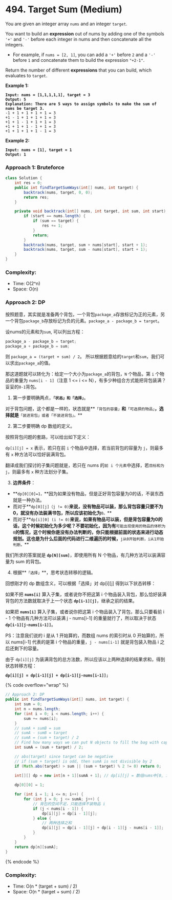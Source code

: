 # 494. Target Sum (Medium)

You are given an integer array `nums` and an integer `target`.

You want to build an **expression** out of nums by adding one of the symbols `'+'` and `'-'` before each integer in nums and then concatenate all the integers.

* For example, if `nums = [2, 1]`, you can add a `'+'` before `2` and a `'-'` before `1` and concatenate them to build the expression `"+2-1"`.

Return the number of different **expressions** that you can build, which evaluates to `target`.

**Example 1:**

<pre data-overflow="wrap"><code><strong>Input: nums = [1,1,1,1,1], target = 3
</strong><strong>Output: 5
</strong><strong>Explanation: There are 5 ways to assign symbols to make the sum of nums be target 3.
</strong>-1 + 1 + 1 + 1 + 1 = 3
+1 - 1 + 1 + 1 + 1 = 3
+1 + 1 - 1 + 1 + 1 = 3
+1 + 1 + 1 - 1 + 1 = 3
+1 + 1 + 1 + 1 - 1 = 3
</code></pre>

**Example 2:**

<pre><code><strong>Input: nums = [1], target = 1
</strong><strong>Output: 1
</strong></code></pre>

### Approach 1: Bruteforce

```java
class Solution {
    int res = 0;
    public int findTargetSumWays(int[] nums, int target) {
        backtrack(nums, target, 0, 0);
        return res;
    }

    private void backtrack(int[] nums, int target, int sum, int start) {
        if (start == nums.length) {
            if (sum == target) {
                res += 1;
            }
            return;
        }
        backtrack(nums, target, sum + nums[start], start + 1);
        backtrack(nums, target, sum - nums[start], start + 1);
    }
}
```

### Complexity:

* Time: O(2^n)
* Space: O(n)



### Approach 2: DP

按照题意，其实就是准备两个背包，一个背包`package_a`存放标记为正的元素，另一个背包`package_b`存放标记为负的元素。`package_a - package_b = target`。

设nums的元素和为`sum`, 可以列出方程：

```cpp
package_a - package_b = target;
package_a + package_b = sum;
```

则 `package_a = (target + sum) / 2`。 所以根据题意给的`target`和`sum`，我们可以求出`package_a`的值。

那这道题就可以转化为：给定一个大小为`package_a`的背包，`N` 个物品，第 `i` 个物品的重量为 `nums[i - 1]`（注意 1 <= i <= N），有多少种组合方式能把背包装满？ 妥妥的`0-1`背包。



1. 第一步要明确两点，**`「状态」和「选择」`**。

对于背包问题，这个都是一样的，状态就是**`「背包的容量」`**和**`「可选择的物品」`**，选择就是**`「装进背包」或者「不装进背包」。`**

2. 第二步要明确 dp 数组的定义。

按照背包问题的套路，可以给出如下定义：

`dp[i][j] = x` 表示，若只在前 `i` 个物品中选择，若当前背包的容量为 `j`，则最多有 `x` 种方法可以恰好装满背包。

翻译成我们探讨的子集问题就是，若只在 nums 的`前 i 个元素`中选择，若`目标和为 j`，则最多有 `x` 种方法划分子集。

3. **边界条件**：

* **`dp[0][0]=1，`**因为如果没有物品，但是正好背包容量为0的话，不装东西就是一种办法。
* 而对于**`dp[0][j]（j != 0)`**来说，没有物品可以装，那么背包容量只要不为0，就没有办法装满书包，所以应该初始化为**`0。`**
* 而对于**`dp[i][0] (i != 0)`**来说，如果有物品可以装，但是背包容量为0的话，这个时候初始化为多少呢？不要初始化，因为有**`可能出现使用的物品的体积为0`**的情况，这个时候你是没有办法判断的，你只能根据前面的状态来进行动态规划。这也是为什么后面的代码进行二维遍历的时候，**`j从0开始判断，i从1开始判断。`**

我们所求的答案就是 **`dp[N][sum]`**，即使用所有 N 个物品，有几种方法可以装满容量为 sum 的背包。

4. 根据**`「选择」`**，思考状态转移的逻辑。

回想刚才的 dp 数组含义，可以根据「选择」对 dp\[i]\[j] 得到以下状态转移：

如果不把 **`nums[i]`** 算入子集，或者说你不把这第 i 个物品装入背包，那么恰好装满背包的方法数就取决于上一个状态 **`dp[i-1][j]`**，继承之前的结果。

如果把 **`nums[i]`** 算入子集，或者说你把这第 i 个物品装入了背包，那么只要看前 i - 1 个物品有几种方法可以装满 j - nums\[i-1] 的重量就行了，所以取决于状态 **`dp[i-1][j-nums[i-1]]`**。

PS：注意我们说的 i 是从 1 开始算的，而数组 nums 的索引时从 0 开始算的，所以 nums\[i-1] 代表的是第 i 个物品的重量，`j - nums[i-1]` 就是背包装入物品 i 之后还剩下的容量。

由于 `dp[i][j]` 为装满背包的总方法数，所以应该以上两种选择的结果求和，得到状态转移方程：

**`dp[i][j] = dp[i-1][j] + dp[i-1][j-nums[i-1]];`**

{% code overflow="wrap" %}
```java
// Approach 2: DP
public int findTargetSumWays(int[] nums, int target) {
    int sum = 0;
    int n = nums.length;
    for (int i = 0; i < nums.length; i++) {
        sum += nums[i];
    }
    // sumA + sumB = sum
    // sumA - sumB = target
    // sumA = (sum + target) / 2
    // Find how many ways we can put N objects to fill the bag with capacity sumA 
    int sumA = (sum + target) / 2;

    // abs(target) since target can be negative
    // if (sum + target) is odd, then sumA is not divisible by 2
    if (Math.abs(target) > sum || (sum + target) % 2 != 0) return 0;
    
    int[][] dp = new int[n + 1][sumA + 1]; // dp[i][j] = 数组nums中[0, i]的元素进行加减可以得到j的方法数量

    dp[0][0] = 1;

    for (int i = 1; i <= n; i++) {
        for (int j = 0; j <= sumA; j++) {
            // 背包的空间不足，只能选择不装物品 i
            if (j < nums[i - 1]) {
                dp[i][j] = dp[i - 1][j];
            } else {
                // 两种选择之和
                dp[i][j] = dp[i - 1][j] + dp[i - 1][j - nums[i - 1]];
            }
        }
    }
    return dp[n][sumA];
}
```
{% endcode %}

### Complexity:

* Time: O(n \* (target + sum) / 2)
* Space: O(n \* (target + sum) / 2)
